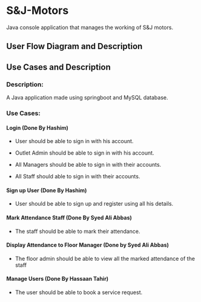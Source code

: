 # S&J-Motors

Java console application that manages the working of S&J motors.
## User Flow Diagram and Description


## Use Cases and Description

### Description:  ####
A Java application made using springboot and MySQL database.

### Use Cases:

#### Login (Done By Hashim)

 
  * User should be able to sign in with his account.
  
 * Outlet Admin should be able to sign in with his account.
 
* All Managers should be able to sign in with their accounts.
 
 * All Staff should able to sign in with their accounts.

#### Sign up User (Done By Hashim)
 
*  User should be able to sign up and register using all his details.

#### Mark Attendance Staff (Done By Syed Ali Abbas)
 
*  The staff should be able to mark their attendance.

#### Display Attendance to Floor Manager (Done by Syed Ali Abbas)
 
*  The floor admin should be able to view all the marked attendance of the staff

#### Manage Users (Done By Hassaan Tahir)
* The user should be able to book a service request.

